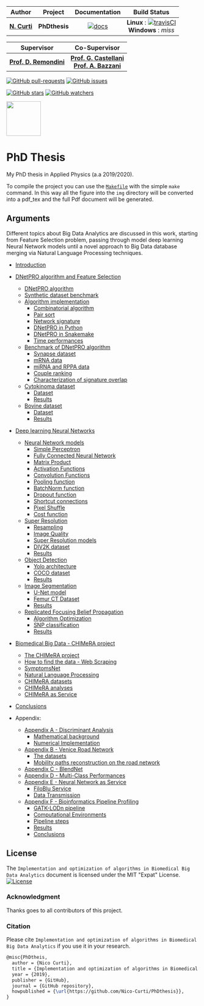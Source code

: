 | **Author**   | **Project** | **Documentation**                                                                   | **Build Status**              |
|:------------:|:-----------:|:-----------------------------------------------------------------------------------:|:-----------------------------:|
|   [**N. Curti**](https://github.com/Nico-Curti)   |  **PhDthesis**  | [![docs](https://img.shields.io/badge/documentation-latest-blue.svg?style=plastic)](https://nico-curti.github.io/PhDthesis/) | **Linux** : [![travisCI](https://travis-ci.com/Nico-Curti/PhDthesis.svg?token=7QqsqaQiuDHSyGDT3xek&branch=master)](https://travis-ci.com/Nico-Curti/PhDthesis) <br/> **Windows** : *miss* |

| **Supervisor** | **Co-Supervisor** |
|:--------------:|:-----------------:|
| [**Prof. D. Remondini**](https://www.unibo.it/sitoweb/daniel.remondini) | [**Prof. G. Castellani**](https://www.unibo.it/sitoweb/gastone.castellani) <br/> [**Prof. A. Bazzani**](https://www.unibo.it/sitoweb/armando.bazzani) |

[![GitHub pull-requests](https://img.shields.io/github/issues-pr/Nico-Curti/PhDthesis.svg?style=plastic)](https://github.com/Nico-Curti/PhDthesis/pulls)
[![GitHub issues](https://img.shields.io/github/issues/Nico-Curti/PhDthesis.svg?style=plastic)](https://github.com/Nico-Curti/PhDthesis/issues)

[![GitHub stars](https://img.shields.io/github/stars/Nico-Curti/PhDthesis.svg?label=Stars&style=social)](https://github.com/Nico-Curti/PhDthesis/stargazers)
[![GitHub watchers](https://img.shields.io/github/watchers/Nico-Curti/PhDthesis.svg?label=Watch&style=social)](https://github.com/Nico-Curti/PhDthesis/watchers)

<img src="https://cdn.rawgit.com/physycom/templates/697b327d/logo_unibo.png" width="90" height="90">

# PhD Thesis

My PhD thesis in Applied Physics (a.a 2019/2020).

To compile the project you can use the [`Makefile`](https://github.com/Nico-Curti/PhDthesis/blob/master/Makefile) with the simple `make` command.
In this way all the figure into the `img` directory will be converted into a pdf_tex and the full Pdf document will be generated.

## Arguments

Different topics about Big Data Analytics are discussed in this work, starting from Feature Selection problem, passing through model deep learning Neural Network models until a novel approach to Big Data database merging via Natural Language Processing techniques.

* [Introduction](./Introduction.md)

* [DNetPRO algorithm and Feature Selection](./md/Chapter1/README.md)
  * [DNetPRO algorithm](./md/Chapter1/DNetPRO/README.md)
  * [Synthetic dataset benchmark](./md/Chapter1/DNetPRO/ToyModel.md)
  * [Algorithm implementation](./md/Chapter1/Implementation/README.md)
    * [Combinatorial algorithm](./md/Chapter1/Implementation/Couples.md)
    * [Pair sort](./md/Chapter1/Implementation/Sorting.md)
    * [Network signature](./md/Chapter1/Implementation/FeatSel.md)
    * [DNetPRO in Python](./md/Chapter1/Implementation/Python.md)
    * [DNetPRO in Snakemake](./md/Chapter1/Implementation/Pipeline.md)
    * [Time performances](./md/Chapter1/Implementation/Timing.md)
  * [Benchmark of DNetPRO algorithm](./md/Chapter1/Synapse/README.md)
    * [Synapse dataset](./md/Chapter1/Synapse/Dataset.md)
    * [mRNA data](./md/Chapter1/Synapse/mRNA.md)
    * [miRNA and RPPA data](./md/Chapter1/Synapse/miRNA_RPPA.md)
    * [Couple ranking](./md/Chapter1/Synapse/Ranking.md)
    * [Characterization of signature overlap](./md/Chapter1/Synapse/Overlap.md)
  * [Cytokinoma dataset](./md/Chapter1/Cytokinoma/README.md)
    * [Dataset](./md/Chapter1/Cytokinoma/Dataset.md)
    * [Results](./md/Chapter1/Cytokinoma/Results.md)
  * [Bovine dataset](./md/Chapter1/Bovine/README.md)
    * [Dataset](./md/Chapter1/Bovine/Dataset.md)
    * [Results](./md/Chapter1/Bovine/Results.md)

* [Deep learning Neural Networks](./md/Chapter2/README.md)
  * [Neural Network models](./md/Chapter2/NeuralNetwork/README.md)
    * [Simple Perceptron](./md/Chapter2/NeuralNetwork/Perceptron.md)
    * [Fully Connected Neural Network](./md/Chapter2/NeuralNetwork/FullyConnected.md)
    * [Matrix Product](./md/Chapter2/NeuralNetwork/gemm.md)
    * [Activation Functions](./md/Chapter2/NeuralNetwork/Activations.md)
    * [Convolution Functions](./md/Chapter2/NeuralNetwork/Convolutional.md)
    * [Pooling function](./md/Chapter2/NeuralNetwork/Pooling.md)
    * [BatchNorm function](./md/Chapter2/NeuralNetwork/BatchNorm.md)
    * [Dropout function](./md/Chapter2/NeuralNetwork/Dropout.md)
    * [Shortcut connections](./md/Chapter2/NeuralNetwork/Shortcut.md)
    * [Pixel Shuffle](./md/Chapter2/NeuralNetwork/PixelShuffle.md)
    * [Cost function](./md/Chapter2/NeuralNetwork/Cost.md)
  * [Super Resolution](./md/Chapter2/SuperResolution/README.md)
    * [Resampling](./md/Chapter2/SuperResolution/Resampling.md)
    * [Image Quality](./md/Chapter2/SuperResolution/QualityImage.md)
    * [Super Resolution models](./md/Chapter2/SuperResolution/WDSR.md)
    * [DIV2K dataset](./md/Chapter2/SuperResolution/Dataset.md)
    * [Results](./md/Chapter2/SuperResolution/Results.md)
  * [Object Detection](./md/Chapter2/ObjectDetection/README.md)
    * [Yolo architecture](./md/Chapter2/ObjectDetection/Yolo.md)
    * [COCO dataset](./md/Chapter2/ObjectDetection/Dataset.md)
    * [Results](./md/Chapter2/ObjectDetection/Results.md)
  * [Image Segmentation](./md/Chapter2/Segmentation/README.md)
    * [U-Net model](./md/Chapter2/Segmentation/UNet.md)
    * [Femur CT Dataset](./md/Chapter2/Segmentation/Dataset.md)
    * [Results](./md/Chapter2/Segmentation/Results.md)
  * [Replicated Focusing Belief Propagation](./md/Chapter2/rFBP/README.md)
    * [Algorithm Optimization](./md/Chapter2/rFBP/Implementation.md)
    * [SNP classification](./md/Chapter2/rFBP/Dataset.md)
    * [Results](./md/Chapter2/rFBP/Results.md)


* [Biomedical Big Data - CHIMeRA project](./md/Chapter3/README.md)
  * [The CHIMeRA project](./md/Chapter3/CHIMeRA/README.md)
  * [How to find the data - Web Scraping](./md/Chapter3/CHIMeRA/WebScraping.md)
  * [SymptomsNet](./md/Chapter3/CHIMeRA/SymptomsNet.md)
  * [Natural Language Processing](./md/Chapter3/CHIMeRA/NLP.md)
  * [CHIMeRA datasets](./md/Chapter3/CHIMeRA/Dataset.md)
  * [CHIMeRA analyses](./md/Chapter3/CHIMeRA/Results.md)
  * [CHIMeRA as Service](./md/Chapter3/CHIMeRA/Service.md)

* [Conclusions](./Conclusions.md)

* Appendix:
  * [Appendix A - Discriminant Analysis](./md/Appendix/DiscriminantAnalysis/README.md)
    * [Mathematical background](./md/Appendix/DiscriminantAnalysis/MathematicalBackground.md)
    * [Numerical Implementation](./md/Appendix/DiscriminantAnalysis/Numerical.md)
  * [Appendix B - Venice Road Network](./md/Appendix/Venice/README.md)
    * [The datasets](./md/Appendix/Venice/Dataset.md)
    * [Mobility paths reconstruction on the road network](./md/Appendix/Venice/MobilityPaths.md)
  * [Appendix C - BlendNet](./md/Appendix/BlendNet/README.md)
  * [Appendix D - Multi-Class Performances](./md/Appendix/Scorer/README.md)
  * [Appendix E - Neural Network as Service](./md/Appendix/FiloBlu/README.md)
    * [FiloBlu Service](./md/Appendix/FiloBlu/Service.md)
    * [Data Transmission](./md/Appendix/FiloBlu/CryptoSocket.md)
  * [Appendix F - Bioinformatics Pipeline Profiling](./md/Appendix/Profiling/README.md)
    * [GATK-LODn pipeline](./md/Appendix/Profiling/Pipeline.md)
    * [Computational Environments](./md/Appendix/Profiling/Environment.md)
    * [Pipeline steps](./md/Appendix/Profiling/Step.md)
    * [Results](./md/Appendix/Profiling/Results.md)
    * [Conclusions](./md/Appendix/Profiling/Conclusion.md)

## License

The `Implementation and optimization of algorithms in Biomedical Big Data Analytics` document is licensed under the MIT "Expat" License. [![License](https://img.shields.io/github/license/mashape/apistatus.svg)](https://github.com/Nico-Curti/PhDthesis/blob/master/LICENSE.md)


### Acknowledgment

Thanks goes to all contributors of this project.

### Citation

Please cite `Implementation and optimization of algorithms in Biomedical Big Data Analytics` if you use it in your research.

```tex
@misc{PhDtheis,
  author = {Nico Curti},
  title = {Implementation and optimization of algorithms in Biomedical Big Data Analytics},
  year = {2019},
  publisher = {GitHub},
  journal = {GitHub repository},
  howpublished = {\url{https://github.com/Nico-Curti/PhDthesis}},
}
```
